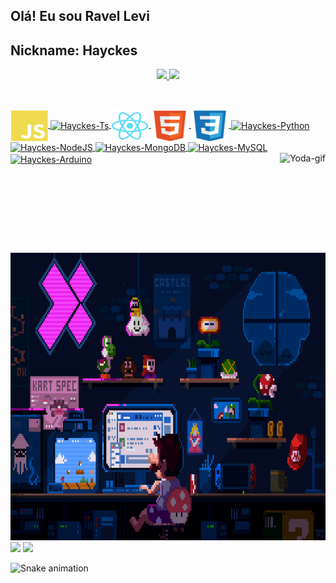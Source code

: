 ## Olá! Eu sou Ravel Levi
## Nickname: Hayckes

<div align="center">
  <a href="https://github.com/Hayckes">
  <img height="180em" src="https://github-readme-stats.vercel.app/api?username=Hayckes&show_icons=true&theme=tokyonight&include_all_commits=true&count_private=true"/>
  <img height="180em" src="https://github-readme-stats.vercel.app/api/top-langs/?username=Hayckes&layout=compact&langs_count=7&theme=tokyonight"/>
</div>

<div style="display: inline_block"><br>

##

  <img align="center" alt="Hayckes-Js" height="50" width="60" src="https://raw.githubusercontent.com/devicons/devicon/master/icons/javascript/javascript-plain.svg">
  <img align="center" alt="Hayckes-Ts" height="50" width="60" src="https://cdn.jsdelivr.net/gh/devicons/devicon/icons/typescript/typescript-original.svg">
  <img align="center" alt="Hayckes-React" height="50" width="60" src="https://raw.githubusercontent.com/devicons/devicon/master/icons/react/react-original.svg">
  <img align="center" alt="Hayckes-HTML" height="50" width="60" src="https://raw.githubusercontent.com/devicons/devicon/master/icons/html5/html5-original.svg">
  <img align="center" alt="Hayckes-CSS" height="50" width="60" src="https://raw.githubusercontent.com/devicons/devicon/master/icons/css3/css3-original.svg">
  <img align="center" alt="Hayckes-Python" height="60" width="70" src="https://cdn.jsdelivr.net/gh/devicons/devicon/icons/python/python-original.svg" /> 
  <img align="center" alt="Hayckes-NodeJS" height="60" width="70"src="https://cdn.jsdelivr.net/gh/devicons/devicon/icons/nodejs/nodejs-original-wordmark.svg"/>
  <img align="center" alt="Hayckes-MongoDB" height="60" width="70" src="https://cdn.jsdelivr.net/gh/devicons/devicon/icons/mongodb/mongodb-original-wordmark.svg" />
  <img align="center" alt="Hayckes-MySQL" height="60" width="70" src="https://cdn.jsdelivr.net/gh/devicons/devicon/icons/mysql/mysql-plain-wordmark.svg" />
  <img align="center" alt="Hayckes-Arduino" height="60" width="70" src="https://cdn.jsdelivr.net/gh/devicons/devicon/icons/arduino/arduino-original-wordmark.svg" />
  <img align="right" alt="Yoda-gif" height="160" src="https://media.giphy.com/media/v1.Y2lkPTc5MGI3NjExYjM3NzA0OTRkM2U0NGFhMzkzM2Y5NWJjYTVjODRlMTgwZDY2MWJmZSZjdD1z/4AinVHD68bKoYooy8t/giphy.gif">
</div>
  <br>
  <br>
  <br>
  
  ## 
  
  <img height="460" src = "https://raw.githubusercontent.com/josiane-rocha/josiane-rocha/main/Gif.gif">
  <div> 
  <a href = "mailto:ravellevi08@gmail.com"><img src="https://img.shields.io/badge/-Gmail-%23333?style=for-the-badge&logo=gmail&logoColor=white" target="_blank"></a>
  <a href="https://www.linkedin.com/in/ravel-cardoso-3bb3331a0/" target="_blank"><img src="https://img.shields.io/badge/-LinkedIn-%230077B5?style=for-the-badge&logo=linkedin&logoColor=white" target="_blank"></a> 
 
  ![Snake animation](https://github.com/MoisesssDev/MoisesssDev/blob/output/github-contribution-grid-snake.svg)
</div>
